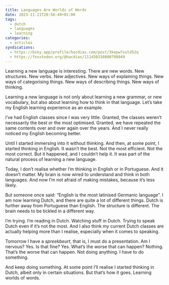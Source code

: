 ```yaml
---
title: Languages Are Worlds of Words
date: 2023-11-21T20:58:49+01:00
tags:
  - dutch
  - languages
  - learning
categories:
  - articles
syndications:
  - https://bsky.app/profile/hacdias.com/post/3kepw7xuld52q
  - https://fosstodon.org/@hacdias/111450310800798049
---
```


Learning a new language is interesting. There are new words. New structures. New verbs. New adjectives. New ways of explaining things. New ways of categorising things. New ways of describing things. New ways of thinking.

<!--more-->

Learning a new language is not only about learning a new grammar, or new vocabulary, but also about learning how to think in that language. Let’s take my English learning experience as an example.

I’ve had English classes since I was very little. Granted, the classes weren’t necessarily the best or the most optimised. Granted, we have repeated the same contents over and over again over the years. And I never really noticed my English becoming better.

Until I started immersing into it without thinking. And then, at some point, I started thinking in English. It wasn’t the best. Not the most efficient. Not the most correct. But it happened, and I couldn’t help it. It was part of the natural process of learning a new language.

Today, I don’t realise whether I’m thinking in English or in Portuguese. And it doesn’t matter. My brain is now wired to understand and think in both languages. And now I’m not afraid of making mistakes, because it’s less likely.

But someone once said: “English is the most latinised Germanic language”. I am now learning Dutch, and there are quite a lot of different things. Dutch is further away from Portuguese than English. The structure is different. The brain needs to be tickled in a different way.

I’m trying. I’m reading in Dutch. Watching stuff in Dutch. Trying to speak Dutch even if it’s not the most. And I also think my current Dutch classes are actually helping more than I realise, especially when it comes to speaking.

Tomorrow I have a *spreekbeurt*, that is, I must do a presentation. Am I nervous? Yes. Is that fine? Yes. What’s the worse that can happen? Nothing. That’s the worse that can happen. Not doing anything. I have to do something.

And keep doing something. At some point I’ll realise I started thinking in Dutch, albeit only in certain situations. But that’s how it goes. Learning worlds of words.
